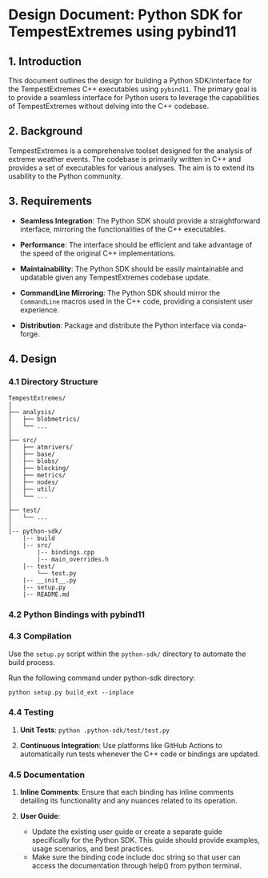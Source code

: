 # Design Document: Python SDK for TempestExtremes using pybind11

## 1. Introduction

This document outlines the design for building a Python SDK/interface for the TempestExtremes C++ executables using `pybind11`. The primary goal is to provide a seamless interface for Python users to leverage the capabilities of TempestExtremes without delving into the C++ codebase.

## 2. Background

TempestExtremes is a comprehensive toolset designed for the analysis of extreme weather events. The codebase is primarily written in C++ and provides a set of executables for various analyses. The aim is to extend its usability to the Python community.

## 3. Requirements

- **Seamless Integration**: The Python SDK should provide a straightforward interface, mirroring the functionalities of the C++ executables.

- **Performance**: The interface should be efficient and take advantage of the speed of the original C++ implementations.
  
- **Maintainability**: The Python SDK should be easily maintainable and updatable given any TempestExtremes codebase update.
  
- **CommandLine Mirroring**: The Python SDK should mirror the `CommandLine` macros used in the C++ code, providing a consistent user experience.

- **Distribution**: Package and distribute the Python interface via conda-forge.

## 4. Design

### 4.1 Directory Structure

```
TempestExtremes/
│
├── analysis/
│   ├── blobmetrics/
│   └── ...
│
├── src/
│   ├── atmrivers/
│   ├── base/
│   ├── blobs/
│   ├── blocking/
│   ├── metrics/
│   ├── nodes/
│   ├── util/
│   └── ...
│
├── test/
│   └── ...
│
|-- python-sdk/
    |-- build
    |-- src/
        |-- bindings.cpp
        |-- main_overrides.h
    |-- test/
        └── test.py
    |-- __init__.py
    |-- setup.py
    |-- README.md
```

### 4.2 Python Bindings with pybind11

### 4.3 Compilation

Use the `setup.py` script within the `python-sdk/` directory to automate the build process. 

Run the following command under python-sdk directory:

`python setup.py build_ext --inplace`

### 4.4 Testing

1. **Unit Tests**: `python .python-sdk/test/test.py`

2. **Continuous Integration**: Use platforms like GitHub Actions to automatically run tests whenever the C++ code or bindings are updated.

### 4.5 Documentation

1. **Inline Comments**: Ensure that each binding has inline comments detailing its functionality and any nuances related to its operation.

2. **User Guide**: 
    - Update the existing user guide or create a separate guide specifically for the Python SDK. This guide should provide examples, usage scenarios, and best practices.
    - Make sure the binding code include doc string so that user can access the documentation through help() from python terminal. 
